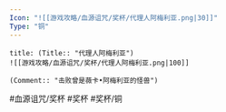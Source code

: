 ```yaml
---
Icon: "![[游戏攻略/血源诅咒/奖杯/代理人阿梅利亚.png|30]]"
Type: "铜"
---
```

```ad-common-bronze-trophy
title: (Title:: "代理人阿梅利亚")
![[游戏攻略/血源诅咒/奖杯/代理人阿梅利亚.png|100]]

(Comment:: "击败曾是薇卡•阿梅利亚的怪兽")
```

#血源诅咒/奖杯 #奖杯 #奖杯/铜
